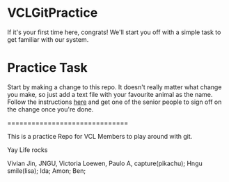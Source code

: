 VCLGitPractice
==============

If it's your first time here, congrats! We'll start you off with a simple task to get familiar with our system.

# Practice Task

Start by making a change to this repo. It doesn't really matter what change you make, so just add a text file with your favourite animal as the name. Follow the instructions [here](https://github.com/UBC-VCL/VCLFramework/wiki/Git-Instructions) and get one of the senior people to sign off on the change once you're done.

==============================

This is a practice Repo for VCL Members to play around with git.

Yay Life rocks

Vivian Jin,
JNGU,
Victoria Loewen,
Paulo A,
capture(pikachu);
Hngu
smile(lisa);
Ida;
Amon;
Ben;